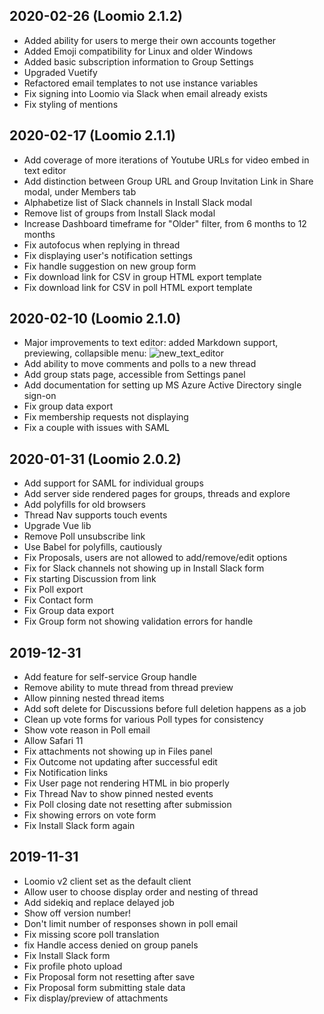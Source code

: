 ## 2020-02-26 (Loomio 2.1.2)

- Added ability for users to merge their own accounts together
- Added Emoji compatibility for Linux and older Windows
- Added basic subscription information to Group Settings
- Upgraded Vuetify
- Refactored email templates to not use instance variables
- Fix signing into Loomio via Slack when email already exists
- Fix styling of mentions

## 2020-02-17 (Loomio 2.1.1)

- Add coverage of more iterations of Youtube URLs for video embed in text editor
- Add distinction between Group URL and Group Invitation Link in Share modal, under Members tab
- Alphabetize list of Slack channels in Install Slack modal
- Remove list of groups from Install Slack modal
- Increase Dashboard timeframe for "Older" filter, from 6 months to 12 months
- Fix autofocus when replying in thread
- Fix displaying user's notification settings
- Fix handle suggestion on new group form
- Fix download link for CSV in group HTML export template
- Fix download link for CSV in poll HTML export template

## 2020-02-10 (Loomio 2.1.0)
- Major improvements to text editor: added Markdown support, previewing, collapsible menu:
![new_text_editor](https://user-images.githubusercontent.com/10443269/74111288-73809280-4bf8-11ea-858b-1123226a05a3.gif)
- Add ability to move comments and polls to a new thread
- Add group stats page, accessible from Settings panel
- Add documentation for setting up MS Azure Active Directory single sign-on
- Fix group data export
- Fix membership requests not displaying
- Fix a couple with issues with SAML

## 2020-01-31 (Loomio 2.0.2)
- Add support for SAML for individual groups
- Add server side rendered pages for groups, threads and explore
- Add polyfills for old browsers
- Thread Nav supports touch events
- Upgrade Vue lib
- Remove Poll unsubscribe link
- Use Babel for polyfills, cautiously
- Fix Proposals, users are not allowed to add/remove/edit options
- Fix for Slack channels not showing up in Install Slack form
- Fix starting Discussion from link
- Fix Poll export
- Fix Contact form
- Fix Group data export
- Fix Group form not showing validation errors for handle

## 2019-12-31
- Add feature for self-service Group handle
- Remove ability to mute thread from thread preview
- Allow pinning nested thread items
- Add soft delete for Discussions before full deletion happens as a job
- Clean up vote forms for various Poll types for consistency
- Show vote reason in Poll email
- Allow Safari 11
- Fix attachments not showing up in Files panel
- Fix Outcome not updating after successful edit
- Fix Notification links
- Fix User page not rendering HTML in bio properly
- Fix Thread Nav to show pinned nested events
- Fix Poll closing date not resetting after submission
- Fix showing errors on vote form
- Fix Install Slack form again

## 2019-11-31
- Loomio v2 client set as the default client
- Allow user to choose display order and nesting of thread
- Add sidekiq and replace delayed job
- Show off version number!
- Don't limit number of responses shown in poll email
- Fix missing score poll translation
- fix Handle access denied on group panels
- Fix Install Slack form
- Fix profile photo upload
- Fix Proposal form not resetting after save
- Fix Proposal form submitting stale data
- Fix display/preview of attachments
